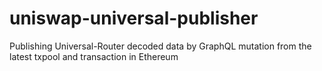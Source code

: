 # uniswap-universal-publisher
Publishing Universal-Router decoded data by GraphQL mutation from the latest txpool and transaction in Ethereum
